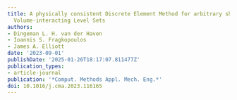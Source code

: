 ```yaml
---
title: A physically consistent Discrete Element Method for arbitrary shapes using
  Volume-interacting Level Sets
authors:
- Dingeman L. H. van der Haven
- Ioannis S. Fragkopoulos
- James A. Elliott
date: '2023-09-01'
publishDate: '2025-01-26T18:17:07.811477Z'
publication_types:
- article-journal
publication: '*Comput. Methods Appl. Mech. Eng.*'
doi: 10.1016/j.cma.2023.116165
---
```

